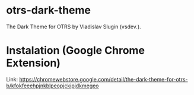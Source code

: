 # otrs-dark-theme
The Dark Theme for OTRS by Vladislav Slugin (vsdev.). 

# Instalation (Google Chrome Extension)
Link: https://chromewebstore.google.com/detail/the-dark-theme-for-otrs-b/kfokfeeehpjnkblpeopjckipjdkmegeo
